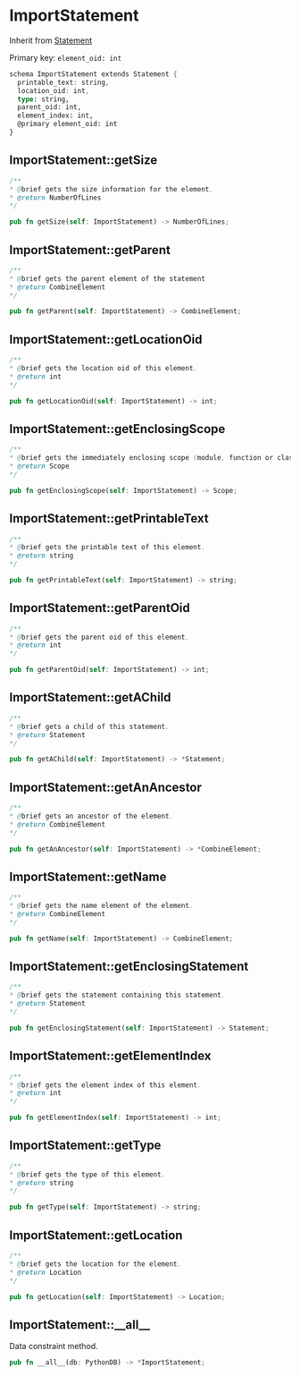 # ImportStatement

Inherit from [Statement](./Statement.md)

Primary key: `element_oid: int`

```rust
schema ImportStatement extends Statement {
  printable_text: string,
  location_oid: int,
  type: string,
  parent_oid: int,
  element_index: int,
  @primary element_oid: int
}
```
## ImportStatement::getSize

```java
/**
* @brief gets the size information for the element.
* @return NumberOfLines
*/
```
```rust
pub fn getSize(self: ImportStatement) -> NumberOfLines;
```
## ImportStatement::getParent

```java
/**
* @brief gets the parent element of the statement
* @return CombineElement 
*/
```
```rust
pub fn getParent(self: ImportStatement) -> CombineElement;
```
## ImportStatement::getLocationOid

```java
/**
* @brief gets the location oid of this element.
* @return int
*/
```
```rust
pub fn getLocationOid(self: ImportStatement) -> int;
```
## ImportStatement::getEnclosingScope

```java
/**
* @brief gets the immediately enclosing scope (module, function or class) whose body contains this statement.
* @return Scope 
*/
```
```rust
pub fn getEnclosingScope(self: ImportStatement) -> Scope;
```
## ImportStatement::getPrintableText

```java
/**
* @brief gets the printable text of this element.
* @return string
*/
```
```rust
pub fn getPrintableText(self: ImportStatement) -> string;
```
## ImportStatement::getParentOid

```java
/**
* @brief gets the parent oid of this element.
* @return int
*/
```
```rust
pub fn getParentOid(self: ImportStatement) -> int;
```
## ImportStatement::getAChild

```java
/**
* @brief gets a child of this statement.
* @return Statement 
*/
```
```rust
pub fn getAChild(self: ImportStatement) -> *Statement;
```
## ImportStatement::getAnAncestor

```java
/**
* @brief gets an ancestor of the element.
* @return CombineElement 
*/
```
```rust
pub fn getAnAncestor(self: ImportStatement) -> *CombineElement;
```
## ImportStatement::getName

```java
/**
* @brief gets the name element of the element.
* @return CombineElement 
*/
```
```rust
pub fn getName(self: ImportStatement) -> CombineElement;
```
## ImportStatement::getEnclosingStatement

```java
/**
* @brief gets the statement containing this statement.
* @return Statement 
*/
```
```rust
pub fn getEnclosingStatement(self: ImportStatement) -> Statement;
```
## ImportStatement::getElementIndex

```java
/**
* @brief gets the element index of this element.
* @return int
*/
```
```rust
pub fn getElementIndex(self: ImportStatement) -> int;
```
## ImportStatement::getType

```java
/**
* @brief gets the type of this element.
* @return string
*/
```
```rust
pub fn getType(self: ImportStatement) -> string;
```
## ImportStatement::getLocation

```java
/**
* @brief gets the location for the element.
* @return Location
*/
```
```rust
pub fn getLocation(self: ImportStatement) -> Location;
```
## ImportStatement::\_\_all\_\_

Data constraint method.

```rust
pub fn __all__(db: PythonDB) -> *ImportStatement;
```

